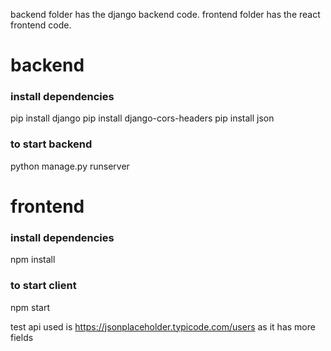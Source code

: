 backend folder has the django backend code.
frontend folder has the react frontend code.

# backend

### install dependencies
pip install django
pip install django-cors-headers
pip install json

### to start backend
python manage.py runserver


# frontend

### install dependencies
npm install

### to start client
npm start



test api used is https://jsonplaceholder.typicode.com/users  as it has more fields
